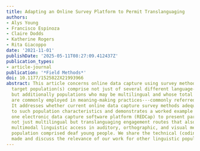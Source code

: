 ```yaml
---
title: Adapting an Online Survey Platform to Permit Translanguaging
authors:
- Alys Young
- Francisco Espinoza
- Claire Dodds
- Katherine Rogers
- Rita Giacoppo
date: '2021-11-01'
publishDate: '2025-05-11T08:27:09.412437Z'
publication_types:
- article-journal
publication: '*Field Methods*'
doi: 10.1177/1525822X21993966
abstract: This article concerns online data capture using survey methods when the
  target population(s) comprise not just of several different language-using groups,
  but additionally populations who may be multilingual and whose total language repertoires
  are commonly employed in meaning-making practices---commonly referred to as translanguaging.
  It addresses whether current online data capture survey methods adequately respond
  to such population characteristics and demonstrates a worked example of how we adapted
  one electronic data capture software platform (REDCap) to present participants with
  not just multilingual but translanguaging engagement routes that also encompassed
  multimodal linguistic access in auditory, orthographic, and visual media. The study
  population comprised deaf young people. We share the technical (coding) adaptations
  made and discuss the relevance of our work for other linguistic populations.
---
```

